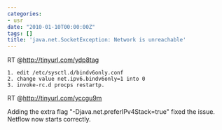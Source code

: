 ```yaml
---
categories:
- usr
date: "2010-01-10T00:00:00Z"
tags: []
title: 'java.net.SocketException: Network is unreachable'
---
```


RT @<http://tinyurl.com/ydp8tag>

    1. edit /etc/sysctl.d/bindv6only.conf
    2. change value net.ipv6.bindv6only=1 into 0
    3. invoke-rc.d procps restartp. 

RT @<http://tinyurl.com/yccgu9m>

Adding the extra flag "-Djava.net.preferIPv4Stack=true" fixed the issue.
Netflow now starts correctly.
